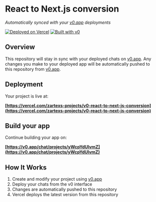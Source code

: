 # React to Next.js conversion

*Automatically synced with your [v0.app](https://v0.app) deployments*

[![Deployed on Vercel](https://img.shields.io/badge/Deployed%20on-Vercel-black?style=for-the-badge&logo=vercel)](https://vercel.com/zartexs-projects/v0-react-to-next-js-conversion)
[![Built with v0](https://img.shields.io/badge/Built%20with-v0.app-black?style=for-the-badge)](https://v0.app/chat/projects/yWcpYdUlvmZ)

## Overview

This repository will stay in sync with your deployed chats on [v0.app](https://v0.app).
Any changes you make to your deployed app will be automatically pushed to this repository from [v0.app](https://v0.app).

## Deployment

Your project is live at:

**[https://vercel.com/zartexs-projects/v0-react-to-next-js-conversion](https://vercel.com/zartexs-projects/v0-react-to-next-js-conversion)**

## Build your app

Continue building your app on:

**[https://v0.app/chat/projects/yWcpYdUlvmZ](https://v0.app/chat/projects/yWcpYdUlvmZ)**

## How It Works

1. Create and modify your project using [v0.app](https://v0.app)
2. Deploy your chats from the v0 interface
3. Changes are automatically pushed to this repository
4. Vercel deploys the latest version from this repository

